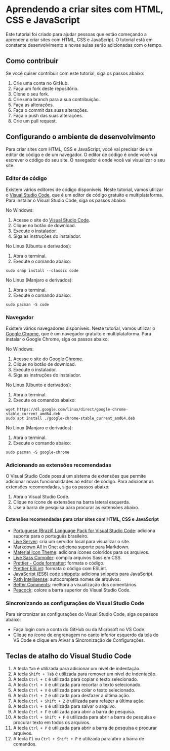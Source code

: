 # Aprendendo a criar sites com HTML, CSS e JavaScript

Este tutorial foi criado para ajudar pessoas que estão começando a aprender a criar sites com HTML, CSS e JavaScript. O tutorial está em constante desenvolvimento e novas aulas serão adicionadas com o tempo. 

## Como contribuir

Se você quiser contribuir com este tutorial, siga os passos abaixo:

1. Crie uma conta no GitHub.
2. Faça um fork deste repositório.
3. Clone o seu fork.
4. Crie uma branch para a sua contribuição.
5. Faça as alterações.
6. Faça o commit das suas alterações.
7. Faça o push das suas alterações.
8. Crie um pull request.

## Configurando o ambiente de desenvolvimento

Para criar sites com HTML, CSS e JavaScript, você vai precisar de um editor de código e de um navegador. O editor de código é onde você vai escrever o código do seu site. O navegador é onde você vai visualizar o seu site.

### Editor de código

Existem vários editores de código disponíveis. Neste tutorial, vamos utilizar o [Visual Studio Code](https://code.visualstudio.com/), que é um editor de código gratuito e multiplataforma. Para instalar o Visual Studio Code, siga os passos abaixo:

No Windows:

1. Acesse o site do [Visual Studio Code](https://code.visualstudio.com/).
2. Clique no botão de download.
3. Execute o instalador.
4. Siga as instruções do instalador.


No Linux (Ubuntu e derivados):

1. Abra o terminal.
2. Execute o comando abaixo:
```shell
sudo snap install --classic code
```

No Linux (Manjaro e derivados):

1. Abra o terminal.
2. Execute o comando abaixo:
```shell
sudo pacman -S code
```

### Navegador

Existem vários navegadores disponíveis. Neste tutorial, vamos utilizar o [Google Chrome](https://www.google.com/intl/pt-BR/chrome/), que é um navegador gratuito e multiplataforma. Para instalar o Google Chrome, siga os passos abaixo:

No Windows:

1. Acesse o site do [Google Chrome](https://www.google.com/intl/pt-BR/chrome/).
2. Clique no botão de download.
3. Execute o instalador.
4. Siga as instruções do instalador.

No Linux (Ubunto e derivados):

1. Abra o terminal.
2. Execute os comandos abaixo:
```shell
wget https://dl.google.com/linux/direct/google-chrome-stable_current_amd64.deb
sudo apt install ./google-chrome-stable_current_amd64.deb
```

No Linux (Manjaro e derivados):

1. Abra o terminal.
2. Execute o comando abaixo:
```shell
sudo pacman -S google-chrome
```

### Adicionando as extensões recomendadas

O Visual Studio Code possui um sistema de extensões que permite adicionar novas funcionalidades ao editor de código. Para adicionar as extensões recomendadas, siga os passos abaixo:

1. Abra o Visual Studio Code.
2. Clique no ícone de extensões na barra lateral esquerda.
3. Use a barra de pesquisa para procurar as extensões abaixo.

#### Extensões recomendadas para criar sites com HTML, CSS e JavaScript
- [Portuguese (Brazil) Language Pack for Visual Studio Code](https://marketplace.visualstudio.com/items?itemName=MS-CEINTL.vscode-language-pack-pt-BR): adiciona suporte para o português brasileiro.
- [Live Server](https://marketplace.visualstudio.com/items?itemName=ritwickdey.LiveServer): cria um servidor local para visualizar o site.
- [Markdown All in One](https://marketplace.visualstudio.com/items?itemName=yzhang.markdown-all-in-one): adiciona suporte para Markdown.
- [Material Icon Theme](https://marketplace.visualstudio.com/items?itemName=PKief.material-icon-theme): adiciona ícones coloridos para os arquivos.
- [Live Sass Compiler](https://marketplace.visualstudio.com/items?itemName=ritwickdey.live-sass): compila arquivos Sass em CSS.
- [Prettier - Code formatter](https://marketplace.visualstudio.com/items?itemName=esbenp.prettier-vscode): formata o código.
- [Prettier ESLint](https://marketplace.visualstudio.com/items?itemName=rvest.vs-code-prettier-eslint): formata o código com ESLint.
- [JavaScript (ES6) code snippets](https://marketplace.visualstudio.com/items?itemName=xabikos.JavaScriptSnippets): adiciona snippets para JavaScript.
- [Path Intellisense](https://marketplace.visualstudio.com/items?itemName=christian-kohler.path-intellisense): autocompleta nomes de arquivos.
- [Better Comments](https://marketplace.visualstudio.com/items?itemName=aaron-bond.better-comments): melhora a visualização dos comentários.
- [Peacock](https://marketplace.visualstudio.com/items?itemName=johnpapa.vscode-peacock): colore a barra superior do Visual Studio Code.

### Sincronizando as configurações do Visual Studio Code

Para sincronizar as configurações do Visual Studio Code, siga os passos abaixo:

 - Faça login com a conta do GitHub ou da Microsoft no VS Code.
 - Clique no ícone de engrenagem no canto inferior esquerdo da tela do VS Code e clique em Ativar a Sincronização de Configurações.


## Teclas de atalho do Visual Studio Code

1. A tecla `Tab` é utilizada para adicionar um nível de indentação.
2. A tecla `Shift + Tab` é utilizada para remover um nível de indentação.
3. A tecla `Ctrl + C` é utilizada para copiar o texto selecionado.
4. A tecla `Ctrl + X` é utilizada para recortar o texto selecionado.
5. A tecla `Ctrl + V` é utilizada para colar o texto selecionado.
6. A tecla `Ctrl + Z` é utilizada para desfazer a última ação.
7. A tecla `Ctrl + Shift + Z` é utilizada para refazer a última ação.
8. A tecla `Ctrl + S` é utilizada para salvar o arquivo.
9. A tecla `Ctrl + F` é utilizada para abrir a barra de pesquisa.
10. A tecla `Ctrl + Shift + F` é utilizada para abrir a barra de pesquisa e procurar texto em todos os arquivos.
11. A tecla `Ctrl + P` é utilizada para abrir a barra de pesquisa e procurar arquivos.
12. A tecla `F1` ou `Ctrl + Shift + P` é utilizada para abrir a barra de comandos.